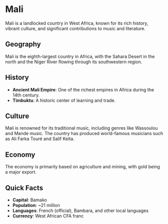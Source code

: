 # Mali

Mali is a landlocked country in West Africa, known for its rich history, vibrant culture, and significant contributions to music and literature.

## Geography

Mali is the eighth-largest country in Africa, with the Sahara Desert in the north and the Niger River flowing through its southwestern region.

## History

- **Ancient Mali Empire**: One of the richest empires in Africa during the 14th century.
- **Timbuktu**: A historic center of learning and trade.

## Culture

Mali is renowned for its traditional music, including genres like Wassoulou and Mande music. The country has produced world-famous musicians such as Ali Farka Touré and Salif Keita.

## Economy

The economy is primarily based on agriculture and mining, with gold being a major export.

## Quick Facts

- **Capital**: Bamako
- **Population**: ~21 million
- **Languages**: French (official), Bambara, and other local languages
- **Currency**: West African CFA franc
